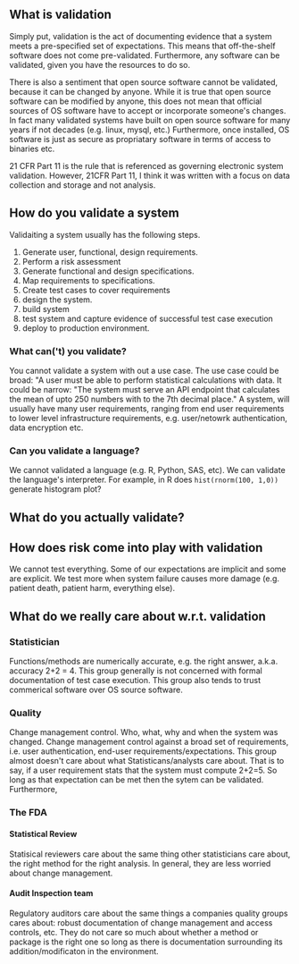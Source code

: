 ## What is validation
Simply put, validation is the act of documenting evidence that a system meets a pre-specified set of expectations. This means that off-the-shelf software does not come pre-validated. Furthermore, any software can be validated, given you have the resources to do so. 

There is also a sentiment that open source software cannot be validated, because it can be changed by anyone. While it is true that open source software can be modified by anyone, this does not mean that official sources of OS software have to accept or incorporate someone's changes. In fact many validated systems have built on open source software for many years if not decades (e.g. linux, mysql, etc.) Furthermore, once installed, OS software is just as secure as propriatary software in terms of access to binaries etc.

21 CFR Part 11 is the rule that is referenced as governing electronic system validation. However, 21CFR Part 11, I think it was written with a focus on data collection and storage and not analysis. 

## How do you validate a system

Validaiting a system usually has the following steps. 
1) Generate user, functional, design requirements.
2) Perform a risk assessment
2) Generate functional and design specifications.
3) Map requirements to specifications.
4) Create test cases to cover requirements
3) design the system.
4) build system
5) test system and capture evidence of successful test case execution
6) deploy to production environment.

### What can('t) you validate?
You cannot validate a system with out a use case. The use case could be broad: "A user must be able to perform statistical calculations with data. It could be narrow: "The system must serve an API endpoint that calculates the mean of upto 250 numbers with to the 7th decimal place." A system, will usually have many user requirements, ranging from end user requirements to lower level infrastructure requirements, e.g. user/netowrk authentication, data encryption etc.

### Can you validate a language?
We cannot validated a language (e.g. R, Python, SAS, etc). We can validate the language's interpreter. For example, in R does `hist(rnorm(100, 1,0))` generate histogram plot? 


## What do you actually validate?


## How does risk come into play with validation
  We cannot test everything. Some of our expectations are implicit and some are explicit.
  We test more when system failure causes more damage (e.g. patient death, patient harm, everything else).

## What do we really care about w.r.t. validation

### Statistician
  Functions/methods are numerically accurate, e.g. the right answer, a.k.a. accuracy 2+2 = 4. This group generally is not concerned with formal documentation of test case execution. This group also tends to trust commerical software over OS source software. 

### Quality
  Change management control. Who, what, why and when the system was changed. Change management control against a broad set of requirements, i.e. user authentication, end-user requirements/expectations. This group almost doesn't care about what Statisticans/analysts care about. That is to say, if a user requirement stats that the system must compute 2+2=5. So long as that expectation can be met then the sytem can be validated. Furthermore, 

### The FDA

#### Statistical Review
  Statisical reviewers care about the same thing other statisticians care about, the right method for the right analysis. In general, they are less worried about change management.

#### Audit Inspection team
  Regulatory auditors care about the same things a companies quality groups cares about: robust documentation of change management and access controls, etc. They do not care so much about whether a method or package is the right one so long as there is documentation surrounding its addition/modificaton in the environment. 

